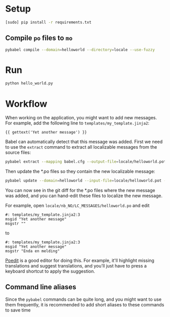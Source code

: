 # Setup

```bash
[sudo] pip install -r requirements.txt
```

## Compile `po` files to `mo`

```bash
pybabel compile --domain=helloworld --directory=locale --use-fuzzy
```

# Run

```bash
python hello_world.py
```

# Workflow

When working on the application, you might want to add new messages. For example, add the following line to `templates/my_template.jinja2`:

```jinja2
{{ gettext('Yet another message') }}
```

Babel can automatically detect that this message was added. First we need to use the `extract` command to extract all localizable messages from the source files:

```bash
pybabel extract --mapping babel.cfg --output-file=locale/helloworld.pot .
```

Then update the *.po files so they contain the new localizable message:

```bash
pybabel update --domain=helloworld --input-file=locale/helloworld.pot --output-dir=locale
```

You can now see in the git diff for the *.po files where the new message was added, and you can hand-edit these files to localize the new message.

For example, open `locale/nb_NO/LC_MESSAGES/helloworld.po` and edit
```po
#: templates/my_template.jinja2:3
msgid "Yet another message"
msgstr ""
```
to
```po
#: templates/my_template.jinja2:3
msgid "Yet another message"
msgstr "Enda en melding"
```

[Poedit](https://poedit.net/) is a good editor for doing this. For example, it'll highlight missing translations and suggest translations, and you'll just have to press a keyboard shortcut to apply the suggestion.

## Command line aliases

Since the `pybabel` commands can be quite long, and you might want to use them frequently, it is recommended to add short aliases to these commands to save time
